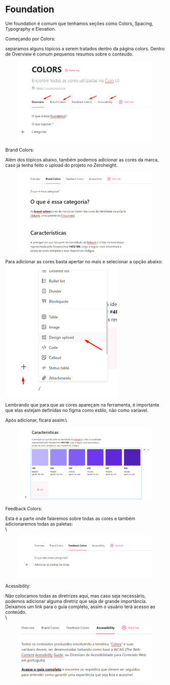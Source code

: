 # Foundation

Um foundation é comum que tenhamos seções como Colors, Spacing, Typography e Elevation.

Começando por Colors:

separamos alguns tópicos a serem tratados dentro da página colors. Dentro de Overview é comum pequenos resumos sobre o conteudo.

<figure><img src=".gitbook/assets/image (13).png" alt=""><figcaption></figcaption></figure>

Brand Colors:

Além dos tópicos abaixo, também podemos adicionar as cores da marca, caso já tenha feito o upload do projeto no Zeroheight.

<figure><img src=".gitbook/assets/image (1) (1).png" alt=""><figcaption></figcaption></figure>

Para adicionar as cores basta apertar no mais e selecionar a opção abaixo:\
![](<.gitbook/assets/image (2) (1).png>)

Lembrando que para que as cores apareçam na ferramenta, é importante que elas estejam definidas no figma como estilo, não como variavel.

Após adicionar, ficará assim:\


<figure><img src=".gitbook/assets/image (3) (1).png" alt=""><figcaption></figcaption></figure>

Feedback Colors:

Esta é a parte onde falaremos sobre todas as cores e também adicionaremos todas as paletas:\
\


<figure><img src=".gitbook/assets/image (4) (1).png" alt=""><figcaption></figcaption></figure>

Acessibility:

Não colocamos todas as diretrizes aqui, mas caso seja necessário, podemos adicionar alguma diretriz que seja de grande importância. Deixamos um link para o guia completo, assim o usuário terá acesso ao conteúdo. \
\


<div data-full-width="true">

<figure><img src=".gitbook/assets/image (5) (1).png" alt=""><figcaption></figcaption></figure>

</div>
